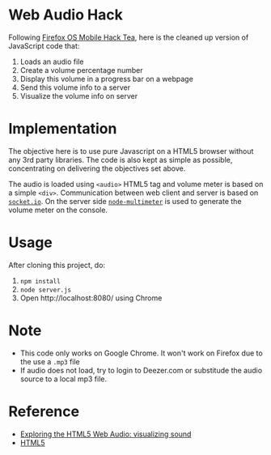 Web Audio Hack
============

Following [Firefox OS Mobile Hack Tea](http://www.meetup.com/codeinvaders/events/153091982/),
here is the cleaned up version of JavaScript code that:

1. Loads an audio file
2. Create a volume percentage number
3. Display this volume in a progress bar on a webpage
4. Send this volume info to a server
5. Visualize the volume info on server

Implementation
============

The objective here is to use pure Javascript on a HTML5 browser without any 3rd party libraries.
The code is also kept as simple as possible, concentrating on delivering the objectives set above.

The audio is loaded using `<audio>` HTML5 tag and volume meter is based on a simple `<div>`.
Communication between web client and server is based on [`socket.io`](http://socket.io/).  On
the server side [`node-multimeter`](https://github.com/substack/node-multimeter) is used to generate the volume meter on the console.

Usage
============

After cloning this project, do:

1. `npm install`
1. `node server.js`
1. Open http://localhost:8080/ using Chrome

Note
============

* This code only works on Google Chrome.  It won't work on Firefox due to the use a `.mp3` file
* If audio does not load, try to login to Deezer.com or substitude the audio source to a local
mp3 file.

Reference
============

* [Exploring the HTML5 Web Audio: visualizing sound ](http://www.smartjava.org/content/exploring-html5-web-audio-visualizing-sound)
* [HTML5 <audio> and the Web Audio API are BFFs!](http://updates.html5rocks.com/2012/02/HTML5-audio-and-the-Web-Audio-API-are-BFFs)

